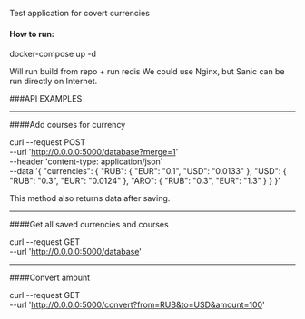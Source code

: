 Test application for covert currencies

#### How to run:
docker-compose up -d

Will run build from repo + run redis
We could use Nginx, but Sanic can be run directly on Internet.

###API EXAMPLES
____________________________________
####Add courses for currency

curl --request POST \
  --url 'http://0.0.0.0:5000/database?merge=1' \
  --header 'content-type: application/json' \
  --data '{
  "currencies": {
    "RUB": {
      "EUR": "0.1",
      "USD": "0.0133"
    },
    "USD": {
      "RUB": "0.3",
      "EUR": "0.0124"
    },
    "ARO": {
      "RUB": "0.3",
      "EUR": "1.3"
    }
  }
}'

This method also returns data after saving.
____________________________________
####Get all saved currencies and courses

curl --request GET \
  --url 'http://0.0.0.0:5000/database'
  
___________________________________
####Convert amount

curl --request GET \
  --url 'http://0.0.0.0:5000/convert?from=RUB&to=USD&amount=100'
